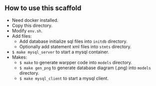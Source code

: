 ## How to use this scaffold

- Need docker installed.
- Copy this directory.
- Modify `env.sh`.
- Add files:
  - Add database initialize sql files into `initdb` directory.
  - Optionally add statement xml files into `stmts` directory.
- `$ make mysql_server` to start a mysql container.
- Makes:
  - `$ make` to generate warpper code into `models` directory.
  - `$ make gen_png` to generate database diagram (.png) into `models` directory.
  - `$ make mysql_client` to start a mysql client.
